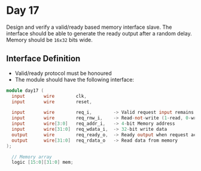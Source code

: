 # Day 17
Design and verify a valid/ready based memory interface slave. The interface should be able to generate
the ready output after a random delay. Memory should be `16x32` bits wide.

## Interface Definition
- Valid/ready protocol must be honoured
- The module should have the following interface:

```verilog
module day17 (
  input       wire        clk,
  input       wire        reset,

  input       wire        req_i,        -> Valid request input remains asserted until ready is seen
  input       wire        req_rnw_i,    -> Read-not-write (1-read, 0-write)
  input       wire[3:0]   req_addr_i,   -> 4-bit Memory address
  input       wire[31:0]  req_wdata_i,  -> 32-bit write data
  output      wire        req_ready_o,  -> Ready output when request accepted
  output      wire[31:0]  req_rdata_o   -> Read data from memory
);

  // Memory array
  logic [15:0][31:0] mem;
```
